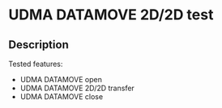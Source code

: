 # UDMA DATAMOVE 2D/2D test

## Description

Tested features:

- UDMA DATAMOVE open
- UDMA DATAMOVE 2D/2D transfer
- UDMA DATAMOVE close
